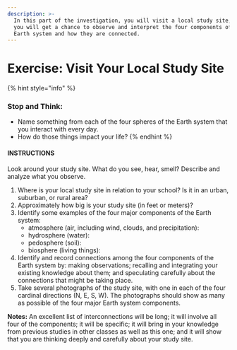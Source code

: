 ```yaml
---
description: >-
  In this part of the investigation, you will visit a local study site, where
  you will get a chance to observe and interpret the four components of the
  Earth system and how they are connected.
---
```


# Exercise: Visit Your Local Study Site

{% hint style="info" %}
### Stop and Think: 

* Name something from each of the four spheres of the Earth system that you interact with every day.
* How do those things impact your life?
{% endhint %}

#### INSTRUCTIONS

Look around your study site. What do you see, hear, smell? Describe and analyze what you observe.

1. Where is your local study site in relation to your school? Is it in an urban, suburban, or rural area?
2. Approximately how big is your study site \(in feet or meters\)?
3. Identify some examples of the four major components of the Earth system:
   * atmosphere \(air, including wind, clouds, and precipitation\):
   * hydrosphere \(water\):
   * pedosphere \(soil\):
   * biosphere \(living things\):
4. Identify and record connections among the four components of the Earth system by: making observations; recalling and integrating your existing knowledge about them; and speculating carefully about the connections that might be taking place.
5. Take several photographs of the study site, with one in each of the four cardinal directions \(N, E, S, W\). The photographs should show as many as possible of the four major Earth system components.

**Notes:** An excellent list of interconnections will be long; it will involve all four of the components; it will be specific; it will bring in your knowledge from previous studies in other classes as well as this one; and it will show that you are thinking deeply and carefully about your study site.





